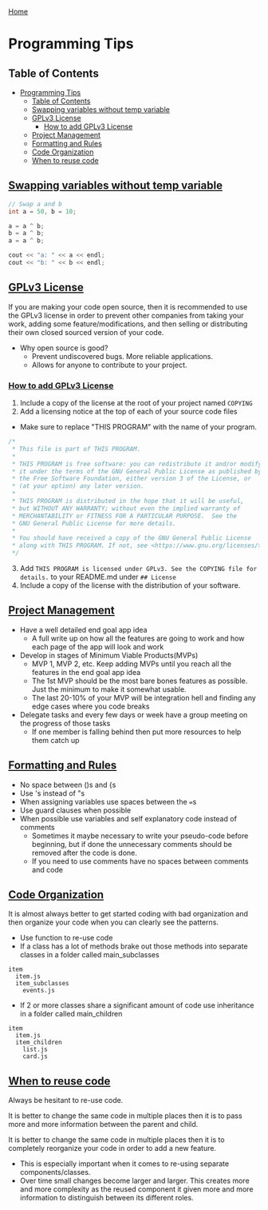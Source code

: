 <!--
 * This file is part of RS Cheat Sheets.
 *
 * RS Cheat Sheets is free software: you can redistribute it and/or modify
 * it under the terms of the GNU General Public License as published by
 * the Free Software Foundation, either version 3 of the License, or
 * (at your option) any later version.
 *
 * RS Cheat Sheets is distributed in the hope that it will be useful,
 * but WITHOUT ANY WARRANTY; without even the implied warranty of
 * MERCHANTABILITY or FITNESS FOR A PARTICULAR PURPOSE.  See the
 * GNU General Public License for more details.
 *
 * You should have received a copy of the GNU General Public License
 * along with RS Cheat Sheets. If not, see <https://www.gnu.org/licenses/>.
 */
-->

[Home](../README.md)

# Programming Tips

## Table of Contents

<!-- TOC -->

- [Programming Tips](#programming-tips)
	- [Table of Contents](#table-of-contents)
	- [Swapping variables without temp variable](#swapping-variables-without-temp-variable)
	- [GPLv3 License](#gplv3-license)
		- [How to add GPLv3 License](#how-to-add-gplv3-license)
	- [Project Management](#project-management)
	- [Formatting and Rules](#formatting-and-rules)
	- [Code Organization](#code-organization)
	- [When to reuse code](#when-to-reuse-code)

<!-- /TOC -->

## [Swapping variables without temp variable](#table-of-contents)

```c++
// Swap a and b
int a = 50, b = 10;

a = a ^ b;
b = a ^ b;
a = a ^ b;

cout << "a: " << a << endl;
cout << "b: " << b << endl;
```

## [GPLv3 License](#table-of-contents)
If you are making your code open source, then it is recommended to use the GPLv3 license in order to prevent other companies from taking your work, adding some feature/modifications, and then selling or distributing their own closed sourced version of your code.
- Why open source is good?
  - Prevent undiscovered bugs. More reliable applications.
  - Allows for anyone to contribute to your project.

### [How to add GPLv3 License](#table-of-contents)
1. Include a copy of the license at the root of your project named `COPYING`
2. Add a licensing notice at the top of each of your source code files
  - Make sure to replace "THIS PROGRAM" with the name of your program.

```javascript
/*
 * This file is part of THIS PROGRAM.
 *
 * THIS PROGRAM is free software: you can redistribute it and/or modify
 * it under the terms of the GNU General Public License as published by
 * the Free Software Foundation, either version 3 of the License, or
 * (at your option) any later version.
 *
 * THIS PROGRAM is distributed in the hope that it will be useful,
 * but WITHOUT ANY WARRANTY; without even the implied warranty of
 * MERCHANTABILITY or FITNESS FOR A PARTICULAR PURPOSE.  See the
 * GNU General Public License for more details.
 *
 * You should have received a copy of the GNU General Public License
 * along with THIS PROGRAM. If not, see <https://www.gnu.org/licenses/>.
 */
```

3. Add `THIS PROGRAM is licensed under GPLv3. See the COPYING file for details.` to your README.md under `## License`
4. Include a copy of the license with the distribution of your software.

## [Project Management](#table-of-contents)
- Have a well detailed end goal app idea
  - A full write up on how all the features are going to work and how each page of the app will look and work
- Develop in stages of Minimum Viable Products(MVPs)
  - MVP 1, MVP 2, etc. Keep adding MVPs until you reach all the features in the end goal app idea
  - The 1st MVP should be the most bare bones features as possible. Just the minimum to make it somewhat usable.
  - The last 20-10% of your MVP will be integration hell and finding any edge cases where you code breaks
- Delegate tasks and every few days or week have a group meeting on the progress of those tasks
  - If one member is falling behind then put more resources to help them catch up

## [Formatting and Rules](#table-of-contents)
- No space between ()s and {s
- Use 's instead of "s
- When assigning variables use spaces between the `=`s
- Use guard clauses when possible
- When possible use variables and self explanatory code instead of comments
  - Sometimes it maybe necessary to write your pseudo-code before beginning, but if done the unnecessary comments should be removed after the code is done.
  - If you need to use comments have no spaces between comments and code

## [Code Organization](#table-of-contents)
It is almost always better to get started coding with bad organization and then organize your code when you can clearly see the patterns.

- Use function to re-use code
- If a class has a lot of methods brake out those methods into separate classes in a folder called main_subclasses
```
item
  item.js
  item_subclasses
    events.js
```
- If 2 or more classes share a significant amount of code use inheritance in a folder called main_children
```
item
  item.js
  item_children
    list.js
    card.js
```

## [When to reuse code](#table-of-contents)
Always be hesitant to re-use code.

It is better to change the same code in multiple places then it is to pass more and more information between the parent and child.

It is better to change the same code in multiple places then it is to completely reorganize your code in order to add a new feature.
  - This is especially important when it comes to re-using separate components/classes.
  - Over time small changes become larger and larger. This creates more and more complexity as the reused component it given more and more information to distinguish between its different roles.